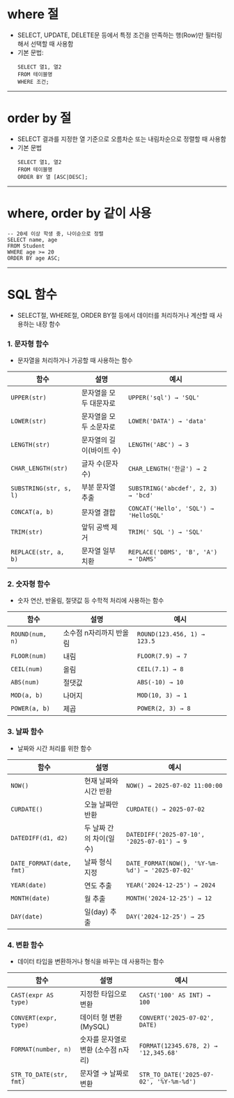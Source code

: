 <h1 id="where-절">where 절</h1>
<ul>
<li>SELECT, UPDATE, DELETE문 등에서 특정 조건을 만족하는 행(Row)만 필터링해서 선택할 때 사용함</li>
<li>기본 문법:<pre><code class="language-sql">SELECT 열1, 열2
FROM 테이블명
WHERE 조건;</code></pre>
</li>
</ul>
<hr />
<h1 id="order-by-절">order by 절</h1>
<ul>
<li>SELECT 결과를 지정한 열 기준으로 오름차순 또는 내림차순으로 정렬할 때 사용함</li>
<li>기본 문법<pre><code class="language-sql">SELECT 열1, 열2
FROM 테이블명
ORDER BY 열 [ASC|DESC];</code></pre>
</li>
</ul>
<hr />
<h1 id="where-order-by-같이-사용">where, order by 같이 사용</h1>
<pre><code class="language-sql">-- 20세 이상 학생 중, 나이순으로 정렬
SELECT name, age
FROM Student
WHERE age &gt;= 20
ORDER BY age ASC;</code></pre>
<hr />
<h1 id="sql-함수">SQL 함수</h1>
<ul>
<li>SELECT절, WHERE절, ORDER BY절 등에서 데이터를 처리하거나 계산할 때 사용하는 내장 함수</li>
</ul>
<h3 id="1-문자형-함수">1. 문자형 함수</h3>
<ul>
<li>문자열을 처리하거나 가공할 때 사용하는 함수</li>
</ul>
<table>
<thead>
<tr>
<th>함수</th>
<th>설명</th>
<th>예시</th>
</tr>
</thead>
<tbody><tr>
<td><code>UPPER(str)</code></td>
<td>문자열을 모두 대문자로</td>
<td><code>UPPER('sql') → 'SQL'</code></td>
</tr>
<tr>
<td><code>LOWER(str)</code></td>
<td>문자열을 모두 소문자로</td>
<td><code>LOWER('DATA') → 'data'</code></td>
</tr>
<tr>
<td><code>LENGTH(str)</code></td>
<td>문자열의 길이(바이트 수)</td>
<td><code>LENGTH('ABC') → 3</code></td>
</tr>
<tr>
<td><code>CHAR_LENGTH(str)</code></td>
<td>글자 수(문자 수)</td>
<td><code>CHAR_LENGTH('한글') → 2</code></td>
</tr>
<tr>
<td><code>SUBSTRING(str, s, l)</code></td>
<td>부분 문자열 추출</td>
<td><code>SUBSTRING('abcdef', 2, 3) → 'bcd'</code></td>
</tr>
<tr>
<td><code>CONCAT(a, b)</code></td>
<td>문자열 결합</td>
<td><code>CONCAT('Hello', 'SQL') → 'HelloSQL'</code></td>
</tr>
<tr>
<td><code>TRIM(str)</code></td>
<td>앞뒤 공백 제거</td>
<td><code>TRIM(' SQL ') → 'SQL'</code></td>
</tr>
<tr>
<td><code>REPLACE(str, a, b)</code></td>
<td>문자열 일부 치환</td>
<td><code>REPLACE('DBMS', 'B', 'A') → 'DAMS'</code></td>
</tr>
</tbody></table>
<h3 id="2-숫자형-함수">2. 숫자형 함수</h3>
<ul>
<li>숫자 연산, 반올림, 절댓값 등 수학적 처리에 사용하는 함수</li>
</ul>
<table>
<thead>
<tr>
<th>함수</th>
<th>설명</th>
<th>예시</th>
</tr>
</thead>
<tbody><tr>
<td><code>ROUND(num, n)</code></td>
<td>소수점 n자리까지 반올림</td>
<td><code>ROUND(123.456, 1) → 123.5</code></td>
</tr>
<tr>
<td><code>FLOOR(num)</code></td>
<td>내림</td>
<td><code>FLOOR(7.9) → 7</code></td>
</tr>
<tr>
<td><code>CEIL(num)</code></td>
<td>올림</td>
<td><code>CEIL(7.1) → 8</code></td>
</tr>
<tr>
<td><code>ABS(num)</code></td>
<td>절댓값</td>
<td><code>ABS(-10) → 10</code></td>
</tr>
<tr>
<td><code>MOD(a, b)</code></td>
<td>나머지</td>
<td><code>MOD(10, 3) → 1</code></td>
</tr>
<tr>
<td><code>POWER(a, b)</code></td>
<td>제곱</td>
<td><code>POWER(2, 3) → 8</code></td>
</tr>
</tbody></table>
<h3 id="3-날짜-함수">3. 날짜 함수</h3>
<ul>
<li>날짜와 시간 처리를 위한 함수</li>
</ul>
<table>
<thead>
<tr>
<th>함수</th>
<th>설명</th>
<th>예시</th>
</tr>
</thead>
<tbody><tr>
<td><code>NOW()</code></td>
<td>현재 날짜와 시간 반환</td>
<td><code>NOW() → 2025-07-02 11:00:00</code></td>
</tr>
<tr>
<td><code>CURDATE()</code></td>
<td>오늘 날짜만 반환</td>
<td><code>CURDATE() → 2025-07-02</code></td>
</tr>
<tr>
<td><code>DATEDIFF(d1, d2)</code></td>
<td>두 날짜 간의 차이(일수)</td>
<td><code>DATEDIFF('2025-07-10', '2025-07-01') → 9</code></td>
</tr>
<tr>
<td><code>DATE_FORMAT(date, fmt)</code></td>
<td>날짜 형식 지정</td>
<td><code>DATE_FORMAT(NOW(), '%Y-%m-%d') → '2025-07-02'</code></td>
</tr>
<tr>
<td><code>YEAR(date)</code></td>
<td>연도 추출</td>
<td><code>YEAR('2024-12-25') → 2024</code></td>
</tr>
<tr>
<td><code>MONTH(date)</code></td>
<td>월 추출</td>
<td><code>MONTH('2024-12-25') → 12</code></td>
</tr>
<tr>
<td><code>DAY(date)</code></td>
<td>일(day) 추출</td>
<td><code>DAY('2024-12-25') → 25</code></td>
</tr>
</tbody></table>
<h3 id="4-변환-함수">4. 변환 함수</h3>
<ul>
<li>데이터 타입을 변환하거나 형식을 바꾸는 데 사용하는 함수</li>
</ul>
<table>
<thead>
<tr>
<th>함수</th>
<th>설명</th>
<th>예시</th>
</tr>
</thead>
<tbody><tr>
<td><code>CAST(expr AS type)</code></td>
<td>지정한 타입으로 변환</td>
<td><code>CAST('100' AS INT) → 100</code></td>
</tr>
<tr>
<td><code>CONVERT(expr, type)</code></td>
<td>데이터 형 변환 (MySQL)</td>
<td><code>CONVERT('2025-07-02', DATE)</code></td>
</tr>
<tr>
<td><code>FORMAT(number, n)</code></td>
<td>숫자를 문자열로 변환 (소수점 n자리)</td>
<td><code>FORMAT(12345.678, 2) → '12,345.68'</code></td>
</tr>
<tr>
<td><code>STR_TO_DATE(str, fmt)</code></td>
<td>문자열 → 날짜로 변환</td>
<td><code>STR_TO_DATE('2025-07-02', '%Y-%m-%d')</code></td>
</tr>
</tbody></table>